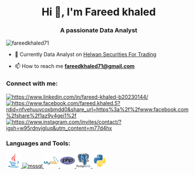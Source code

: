 <h1 align="center">Hi 👋, I'm Fareed khaled</h1>
<h3 align="center">A passionate Data Analyst</h3>

<p align="left"> <img src="https://komarev.com/ghpvc/?username=fareedkhaled71&label=Profile%20views&color=0e75b6&style=flat" alt="fareedkhaled71" /> </p>

- 🔭  Currently Data Analyst on [Helwan Securities For Trading](https://helwanbb.com/Home.aspx)

- 📫 How to reach me **fareedkhaled71@gmail.com**

<h3 align="left">Connect with me:</h3>
<p align="left">
<a href="https://linkedin.com/in/https://www.linkedin.com/in/fareed-khaled-b20230144/" target="blank"><img align="center" src="https://raw.githubusercontent.com/rahuldkjain/github-profile-readme-generator/master/src/images/icons/Social/linked-in-alt.svg" alt="https://www.linkedin.com/in/fareed-khaled-b20230144/" height="30" width="40" /></a>
<a href="https://fb.com/https://www.facebook.com/fareed.khaled.5?rdid=nfvehuuvcoxbmdd0&share_url=https%3a%2f%2fwww.facebook.com%2fshare%2f1az9y4gei1%2f" target="blank"><img align="center" src="https://raw.githubusercontent.com/rahuldkjain/github-profile-readme-generator/master/src/images/icons/Social/facebook.svg" alt="https://www.facebook.com/fareed.khaled.5?rdid=nfvehuuvcoxbmdd0&share_url=https%3a%2f%2fwww.facebook.com%2fshare%2f1az9y4gei1%2f" height="30" width="40" /></a>
<a href="https://instagram.com/https://www.instagram.com/invites/contact/?igsh=w95rdnvjgluq&utm_content=m77d4hx" target="blank"><img align="center" src="https://raw.githubusercontent.com/rahuldkjain/github-profile-readme-generator/master/src/images/icons/Social/instagram.svg" alt="https://www.instagram.com/invites/contact/?igsh=w95rdnvjgluq&utm_content=m77d4hx" height="30" width="40" /></a>
</p>

<h3 align="left">Languages and Tools:</h3>
<p align="left"> <a href="https://www.java.com" target="_blank" rel="noreferrer"> <img src="https://raw.githubusercontent.com/devicons/devicon/master/icons/java/java-original.svg" alt="java" width="40" height="40"/> </a> <a href="https://www.microsoft.com/en-us/sql-server" target="_blank" rel="noreferrer"> <img src="https://www.svgrepo.com/show/303229/microsoft-sql-server-logo.svg" alt="mssql" width="40" height="40"/> </a> <a href="https://www.mysql.com/" target="_blank" rel="noreferrer"> <img src="https://raw.githubusercontent.com/devicons/devicon/master/icons/mysql/mysql-original-wordmark.svg" alt="mysql" width="40" height="40"/> </a> <a href="https://www.php.net" target="_blank" rel="noreferrer"> <img src="https://raw.githubusercontent.com/devicons/devicon/master/icons/php/php-original.svg" alt="php" width="40" height="40"/> </a> <a href="https://www.postgresql.org" target="_blank" rel="noreferrer"> <img src="https://raw.githubusercontent.com/devicons/devicon/master/icons/postgresql/postgresql-original-wordmark.svg" alt="postgresql" width="40" height="40"/> </a> <a href="https://www.python.org" target="_blank" rel="noreferrer"> <img src="https://raw.githubusercontent.com/devicons/devicon/master/icons/python/python-original.svg" alt="python" width="40" height="40"/> </a> </p>


